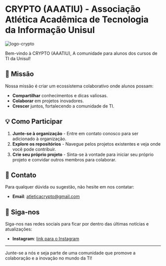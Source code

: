 # CRYPTO (AAATIU) - Associação Atlética Acadêmica de Tecnologia da Informação Unisul

![logo-crypto](https://github.com/Crypto-A-A-A-T-I-U/.github/assets/88681055/056718f5-99c3-4079-8a33-b629420c6d42)

Bem-vindo à CRYPTO (AAATIU), A comunidade para alunos dos cursos de TI da Unisul!

## 🚀 Missão

Nossa missão é criar um ecossistema colaborativo onde alunos possam:

- **Compartilhar** conhecimentos e dicas valiosas.
- **Colaborar** em projetos inovadores.
- **Crescer** juntos, fortalecendo a comunidade de TI.

## 💡 Como Participar

1. **Junte-se à organização** - Entre em contato conosco para ser adicionado à organização.
2. **Explore os repositórios** - Navegue pelos projetos existentes e veja onde você pode contribuir.
3. **Crie seu próprio projeto** - Sinta-se à vontade para iniciar seu próprio projeto e convidar outros membros para colaborar.

<!--## 📚 Recursos

- [Guia de Estilo de Código](link-para-guia-aqui) <!-- a ser criado 
- [Documentação](link-para-documentação-aqui) <!-- a ser criado 
- [FAQ](link-para-FAQ-aqui) <!-- a ser criado --> 

## 🤝 Contato

Para qualquer dúvida ou sugestão, não hesite em nos contatar:

- **Email**: atleticacrypto@gmail.com
<!-- - **Discord**: Link para o servidor do Discord   a ser criado -->

## 🌟 Siga-nos

Siga-nos nas redes sociais para ficar por dentro das últimas notícias e atualizações:

- **Instagram**: [link para o Instagram](https://www.instagram.com/atleticacrypto/)

---

Junte-se a nós e seja parte de uma comunidade que promove a colaboração e a inovação no mundo da TI!
